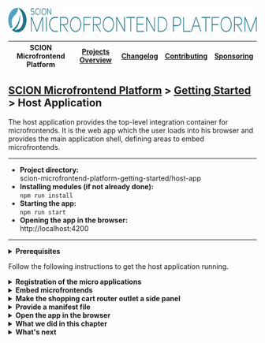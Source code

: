 <a href="/README.md"><img src="/resources/branding/scion-microfrontend-platform-banner.svg" height="50" alt="SCION Microfrontend Platform"></a>

| SCION Microfrontend Platform | [Projects Overview][menu-projects-overview] | [Changelog][menu-changelog] | [Contributing][menu-contributing] | [Sponsoring][menu-sponsoring] |  
| --- | --- | --- | --- | --- |

## [SCION Microfrontend Platform][menu-home] > [Getting Started][menu-getting-started] > Host Application

The host application provides the top-level integration container for microfrontends. It is the web app which the user loads into his browser and provides the main application shell, defining areas to embed microfrontends.

***
- **Project directory:**\
  scion-microfrontend-platform-getting-started/host-app
- **Installing modules (if not already done):**\
  `npm run install`
- **Starting the app:**\
  `npm run start`
- **Opening the app in the browser:**\
  http://localhost:4200
***


<details>
   <summary><strong>Prerequisites</strong></summary>
   <br>
   
If you checked out the `skeleton` branch of the Git repository for this guide, the directory structure should look like this. If not, please refer to [How to complete this guide][link-getting-started#installation] for step-by-step instructions.

```
   scion-microfrontend-platform-getting-started
   ├── host-app
   │   ├── src
   │   │   ├── index.html // HTML template
   │   │   ├── host-controller.ts // TypeScript file
   │   │   └── styles.scss // Sass stylesheet
   │   ├── package.json
   │   └── tsconfig.json
```
</details>

 
Follow the following instructions to get the host application running.

<details>
   <summary><strong>Registration of the micro applications</strong></summary>
   <br>

In this section, we will register the `host`, `products`, `shopping cart` and `devtools` as micro applications and start the platform host. Registered micro applications can interact with the platform and other micro applications.

1. Open the TypeScript file `host-controller.ts`.
1. Configure the micro applications by adding the following content before the constructor:
   ```ts
   import { ApplicationConfig } from '@scion/microfrontend-platform';

   private platformConfig: ApplicationConfig[] = [
     {symbolicName: 'host-app', manifestUrl: '/manifest.json'},
     {symbolicName: 'products-app', manifestUrl: 'http://localhost:4201/manifest.json'},
     {symbolicName: 'shopping-cart-app', manifestUrl: 'http://localhost:4202/manifest.json'},
     {symbolicName: 'devtools', manifestUrl: 'https://scion-microfrontend-platform-devtools.now.sh/assets/manifest.json', intentionCheckDisabled: true, scopeCheckDisabled: true},
   ];
   ```
   For each micro application, we provide an application config with the application's symbolic name and the URL to its manifest. Symbolic names must be unique and are used by the micro applications to connect to the platform host. The manifest is a JSON file that contains information about a micro application.
1. Next, start the platform and register the micro applications by adding the following content to the `init` method, as follows:
   ```ts
        import { MicrofrontendPlatform } from '@scion/microfrontend-platform';   
   
        public async init(): Promise<void> {
   [+]    await MicrofrontendPlatform.startHost(this.platformConfig, {symbolicName: 'host-app'});
        }   
   ```
   > Lines to be added are preceded by the [+] mark.
   
   The second argument is the symbolic name of the micro application starting the platform host. It is optional. If specified, we can interact with the platform and other micro applications, e.g., publish messages or navigate in router outlets.
</details>

<details>
   <summary><strong>Embed microfrontends</strong></summary>
   <br>

In this section, we will embed the `products`, `shopping cart` and `devtools` microfrontends.
   
1. Open the HTML template `index.html`.
1. Add a button to the HTML template to show the shopping cart, as follows:
   ```html
   <nav>
     <button class="shopping-cart">Shopping Cart</button>
   </nav>
   ```
1. Add three router outlets to the HTML template, as follows:
   ```html
   <sci-router-outlet></sci-router-outlet>
   <sci-router-outlet name="SHOPPING-CART"></sci-router-outlet>
   <sci-router-outlet name="DEV-TOOLS"></sci-router-outlet>
   ```
   In the first router outlet, we will show the `products` microfrontend. It has no name, so it defaults to the primary router outlet. In the second router outlet, we will show the `shopping cart` microfrontend. And in the third router outlet, we will show the `devtools` microfrontend.
   
   > A router outlet is a placeholder that the platform dynamically fills based on the current router state. Using the router, you can instruct an outlet to embed a microfrontend. By giving an outlet a name, you can reference it as the routing target. If not naming an outlet, its name defaults to `primary`. The concept of the router outlet is inspired by the Angular routing mechanism. For more information, refer to the [Developer Guide][link-developer-guide#routing].
1. Open the TypeScript file `host-controller.ts`.
1. Now, we want to route the primary router outlet to display the `products` microfrontend, as follows:

   ```ts
        import { OutletRouter } from '@scion/microfrontend-platform';   
        import { Beans } from '@scion/toolkit/bean-manager';
   
        public async init(): Promise<void> {
          // Start the platform
          await MicrofrontendPlatform.startHost(this.platformConfig, {symbolicName: 'host-app'});
 
   [+]    // Display the `products` microfrontend in the primary router outlet
   [+]    Beans.get(OutletRouter).navigate('http://localhost:4201/products.html');
        }
   ```
   > Lines to be added are preceded by the [+] mark.

   The `OutletRouter` allows us to route the content of a `<sci-router-outlet>`. Since we do not specify a target outlet, navigation refers to the primary router outlet. We get the router via the platform's bean manager.
1. Next, we want to display the `shopping cart` microfrontend when the user clicks the shopping cart button.

   In the constructor, add a click listener to the shopping cart button and invoke the method `onToggleShoppingCart`, as follows:
   ```ts
   import { MessageClient } from '@scion/microfrontend-platform';
   
   constructor() {
     document.querySelector('button.shopping-cart').addEventListener('click', () => this.onToggleShoppingCart());
   }
   
   private onToggleShoppingCart(): void {
     // Publish message to toggle the shopping cart panel when the user clicks the shopping cart button
     Beans.get(MessageClient).publish('shopping-cart/toggle-side-panel');
   }
   ```
   
   Unlike to embedding the `products` microfrontend, we publish a message to show the `shopping cart` microfrontend. As of now, nothing would happen when the user clicks on that button, because we did not register a message listener yet. It is important to understand that the platform transports that message to all micro applications. Later, when implementing the `shopping cart` micro application, we will subscribe to such messages and navigate accordingly. Of course, we could also use the `OutletRouter` directly. For illustrative purposes, however, we use an alternative approach, which further has the advantage that we do not have to know the URL of the microfrontend to embed it. Instead, we let the providing micro application perform the routing, keeping the microfrontend URL an implementation detail of the micro application that provides the microfrontend.
   
   > Note: It would be even better to use the Intention API for showing a microfrontend, which, however, would go beyond the scope of this Getting Started Guide. For more information, refer to the [Developer Guide][link-developer-guide#routing-in-the-activator].
1. Finally, we want to route the devtools router outlet to display the `devtools` microfrontend, as follows:

   ```ts
        import { OutletRouter } from '@scion/microfrontend-platform';   
        import { Beans } from '@scion/toolkit/bean-manager';
   
        public async init(): Promise<void> {
          // Start the platform
          await MicrofrontendPlatform.startHost(this.platformConfig, {symbolicName: 'host-app'});
 
          // Display the `products` microfrontend in the primary router outlet
          Beans.get(OutletRouter).navigate('http://localhost:4201/products.html');

   [+]    // Display the devtools microfrontend in the devtools router outlet
   [+]    Beans.get(OutletRouter).navigate('https://scion-microfrontend-platform-devtools.now.sh', {outlet: 'DEV-TOOLS'});
        }
   ```
   > Lines to be added are preceded by the [+] mark.
</details>

<details>
   <summary><strong>Make the shopping cart router outlet a side panel</strong></summary>
   <br>
   
We want the shopping cart outlet to behave like a side panel that the user can expand or collapse by clicking on the shopping cart button.

Therefore, open the stylesheet file `styles.scss` and add the following style:
   
```scss
sci-router-outlet[name="SHOPPING-CART"].sci-empty {
  display: none;
}
```
</details>

<details>
   <summary><strong>Provide a manifest file</strong></summary>
   <br>
   
In this step, we finally provide the manifest JSON file that we referenced in the first step. If not providing a manifest file, we could not connect to the platform.

Create the file `manifest.json` in the `src` folder, as follows:
```json
{
  "name": "Host App"
}
```

The manifest must declare at least the human-readable name of the application. The name has no meaning to the platform, but is used, for example, by the DevTools to list the micro applications.

To learn more about the manifest, refer to the [Developer Guide][link-developer-guide#manifest].

> This step requires to serve the application anew. 

</details>

<details>
   <summary><strong>Open the app in the browser</strong></summary>
   <br>

We did it! Run `npm run start` to serve the applications.

If you open the page http://localhost:4200, you will not see much yet. That's because we first have to implement the micro applications for `products` and `shopping cart`. If you open the console panel of your browser, you will see that the platform tries to load the manifests for the `products` and `shopping cart` micro applications, which leads to an error because not yet available.

What you can see though is the `devtools` microfrontend.
</details>

<details>
   <summary><strong>What we did in this chapter</strong></summary>
   <br>

We have added two router outlets to the HTML template of the host application for embedding the `products` and `shopping cart` microfrontends. We are loading the `products` microfrontend using the platform router. For the `shopping cart` microfrontend, we chose an alternative approach. Instead of routing ourselves, we delegate the routing to the `shopping cart` application by publishing a message.

<details>
   <summary>The <code>index.html</code> looks as following:</summary>

```html
<!DOCTYPE html>
<html lang="en">
  <head>
    <title>Webshop</title>
    <link rel="stylesheet" type="text/css" href="styles.scss">
    <script defer src="./host-controller.ts"></script>
  </head>
  <body>
    <nav>
      <button class="shopping-cart">Shopping Cart</button>
    </nav>
    <sci-router-outlet></sci-router-outlet>
    <sci-router-outlet name="SHOPPING-CART"></sci-router-outlet>
    <sci-router-outlet name="DEV-TOOLS"></sci-router-outlet>
  </body>
</html>
```
</details>


<details>
   <summary>The <code>host-controller.ts</code> looks as following:</summary>

```ts
import { ApplicationConfig, MessageClient, MicrofrontendPlatform, OutletRouter } from '@scion/microfrontend-platform';
import { Beans } from '@scion/toolkit/bean-manager';

class HostController {

  private platformConfig: ApplicationConfig[] = [
    {symbolicName: 'host-app', manifestUrl: '/manifest.json'},
    {symbolicName: 'products-app', manifestUrl: 'http://localhost:4201/manifest.json'},
    {symbolicName: 'shopping-cart-app', manifestUrl: 'http://localhost:4202/manifest.json'},
    {symbolicName: 'devtools', manifestUrl: 'https://scion-microfrontend-platform-devtools.now.sh/assets/manifest.json', intentionCheckDisabled: true, scopeCheckDisabled: true},
  ];

  constructor() {
    document.querySelector('button.shopping-cart').addEventListener('click', () => this.onToggleShoppingCart());
  }

  public async init(): Promise<void> {
    // Start the platform
    await MicrofrontendPlatform.startHost(this.platformConfig, {symbolicName: 'host-app'});

    // Display the products microfrontend in the primary router outlet
    Beans.get(OutletRouter).navigate('http://localhost:4201/products.html');

    // Display the devtools microfrontend in the devtools router outlet
    Beans.get(OutletRouter).navigate('https://scion-microfrontend-platform-devtools.now.sh', {outlet: 'DEV-TOOLS'});
  }

  private onToggleShoppingCart(): void {
    // Publish message to toggle the shopping cart panel when the user clicks the shopping cart button
    Beans.get(MessageClient).publish('shopping-cart/toggle-side-panel');
  }
}

new HostController().init();
```
</details>

<details>
   <summary>The <code>manifest.json</code> looks as following:</summary>

```json
{
  "name": "Host App"
}

```
</details>

</details>

<details>
   <summary><strong>What's next</strong></summary>
   <br>

   Next, we will develop the `products` micro application so that the user can view the products of our webshop. Click [here][link-getting-started:products-app] to continue. 
</details>

[menu-home]: /README.md
[menu-projects-overview]: /docs/site/projects-overview.md
[menu-changelog]: /docs/site/changelog/changelog.md
[menu-contributing]: /CONTRIBUTING.md
[menu-sponsoring]: /docs/site/sponsoring.md

[menu-getting-started]: /docs/site/getting-started/getting-started.md
[link-getting-started#installation]: /docs/site/getting-started/getting-started.md#how-to-complete-this-guide
[link-developer-guide#routing-in-the-activator]: https://scion-microfrontend-platform-developer-guide.now.sh/#chapter:activator:routing-in-the-activator
[link-developer-guide#routing]: https://scion-microfrontend-platform-developer-guide.now.sh/#chapter:embedding-microfrontends
[link-developer-guide#manifest]: https://scion-microfrontend-platform-developer-guide.now.sh/#chapter:intention-api:manifest
[link-getting-started:products-app]: /docs/site/getting-started/getting-started-products-app.md
